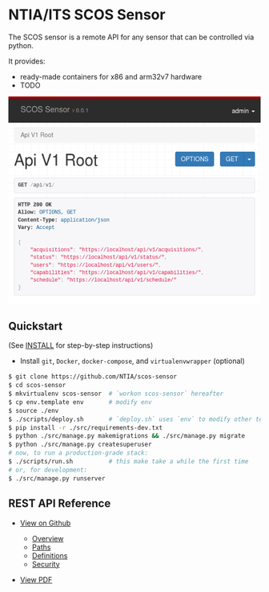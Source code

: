 NTIA/ITS SCOS Sensor
====================

The SCOS sensor is a remote API for any sensor that can be controlled via python.

It provides:
  - ready-made containers for x86 and arm32v7 hardware
  - TODO

![Browsable API Screenshot](docs/api_root.png)

Quickstart
----------

(See [INSTALL](INSTALL.md) for step-by-step instructions)

  - Install `git`, `Docker`, `docker-compose`, and `virtualenvwrapper` (optional)

```bash
$ git clone https://github.com/NTIA/scos-sensor
$ cd scos-sensor
$ mkvirtualenv scos-sensor  # `workon scos-sensor` hereafter
$ cp env.template env       # modify env
$ source ./env
$ ./scripts/deploy.sh       # `deploy.sh` uses `env` to modify other templates
$ pip install -r ./src/requirements-dev.txt
$ python ./src/manage.py makemigrations && ./src/manage.py migrate
$ python ./src/manage.py createsuperuser
# now, to run a production-grade stack:
$ ./scripts/run.sh          # this make take a while the first time
# or, for development:
$ ./src/manage.py runserver

```

REST API Reference
------------------

 - [View on Github](docs/api/openapi.adoc)
   - [Overview](docs/api/openapi.adoc#_overview)
   - [Paths](docs/api/openapi.adoc#paths)
   - [Definitions](docs/api/openapi.adoc#definitions)
   - [Security](docs/api/openapi.adoc#_securityscheme)

 - [View PDF](docs/api/openapi.pdf)
